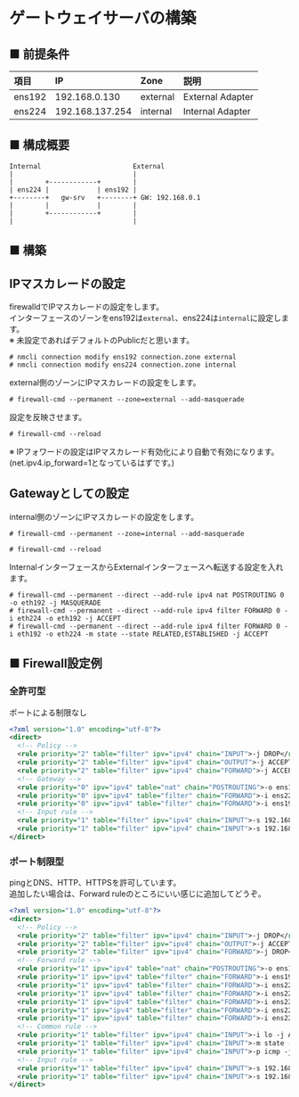 # ゲートウェイサーバの構築
## ■ 前提条件
|項目|IP|Zone|説明|
|:---|:---|:---|:---|
|ens192|192.168.0.130|external|External Adapter|
|ens224|192.168.137.254|internal|Internal Adapter|

## ■ 構成概要
```
Internal                       External
|                              |
|        +------------+        |
| ens224 |            | ens192 |
+--------+   gw-srv   +--------+ GW: 192.168.0.1
|        |            |        |
|        +------------+        |
|                              |
```
## ■ 構築
## IPマスカレードの設定
firewalldでIPマスカレードの設定をします。  
インターフェースのゾーンをens192は`external`、ens224は`internal`に設定します。  
※ 未設定であればデフォルトのPublicだと思います。
```
# nmcli connection modify ens192 connection.zone external
# nmcli connection modify ens224 connection.zone internal
```
external側のゾーンにIPマスカレードの設定をします。
```
# firewall-cmd --permanent --zone=external --add-masquerade
```
設定を反映させます。
```
# firewall-cmd --reload
```
※ IPフォワードの設定はIPマスカレード有効化により自動で有効になります。(net.ipv4.ip_forward=1となっているはずです。)
## Gatewayとしての設定
internal側のゾーンにIPマスカレードの設定をします。
```
# firewall-cmd --permanent --zone=internal --add-masquerade
```
```
# firewall-cmd --reload
```
InternalインターフェースからExternalインターフェースへ転送する設定を入れます。
```
# firewall-cmd --permanent --direct --add-rule ipv4 nat POSTROUTING 0 -o eth192 -j MASQUERADE
# firewall-cmd --permanent --direct --add-rule ipv4 filter FORWARD 0 -i eth224 -o eth192 -j ACCEPT
# firewall-cmd --permanent --direct --add-rule ipv4 filter FORWARD 0 -i eth192 -o eth224 -m state --state RELATED,ESTABLISHED -j ACCEPT
```
## ■ Firewall設定例
### 全許可型
ポートによる制限なし
```xml
<?xml version="1.0" encoding="utf-8"?>
<direct>
  <!-- Policy -->
  <rule priority="2" table="filter" ipv="ipv4" chain="INPUT">-j DROP</rule>
  <rule priority="2" table="filter" ipv="ipv4" chain="OUTPUT">-j ACCEPT</rule>
  <rule priority="2" table="filter" ipv="ipv4" chain="FORWARD">-j ACCEPT</rule>
  <!-- Gateway -->
  <rule priority="0" ipv="ipv4" table="nat" chain="POSTROUTING">-o ens192 -j MASQUERADE</rule>
  <rule priority="0" ipv="ipv4" table="filter" chain="FORWARD">-i ens224 -o ens192 -j ACCEPT</rule>
  <rule priority="0" ipv="ipv4" table="filter" chain="FORWARD">-i ens192 -o ens224 -m state --state RELATED,ESTABLISHED -j ACCEPT</rule>
  <!-- Input rule -->
  <rule priority="1" table="filter" ipv="ipv4" chain="INPUT">-s 192.168.138.0/24 -p tcp -m state --state NEW --dport 22 -j ACCEPT</rule>
  <rule priority="1" table="filter" ipv="ipv4" chain="INPUT">-s 192.168.0.0/24 -p tcp -m state --state NEW --dport 22 -j ACCEPT</rule>
</direct>
```
### ポート制限型
pingとDNS、HTTP、HTTPSを許可しています。  
追加したい場合は、Forward ruleのところにいい感じに追加してどうぞ。
```xml
<?xml version="1.0" encoding="utf-8"?>
<direct>
  <!-- Policy -->
  <rule priority="2" table="filter" ipv="ipv4" chain="INPUT">-j DROP</rule>
  <rule priority="2" table="filter" ipv="ipv4" chain="OUTPUT">-j ACCEPT</rule>
  <rule priority="2" table="filter" ipv="ipv4" chain="FORWARD">-j DROP</rule>
  <!-- Forward rule -->
  <rule priority="1" ipv="ipv4" table="nat" chain="POSTROUTING">-o ens192 -j MASQUERADE</rule>
  <rule priority="1" ipv="ipv4" table="filter" chain="FORWARD">-i ens192 -o ens224 -m state --state RELATED,ESTABLISHED -j ACCEPT</rule>
  <rule priority="1" ipv="ipv4" table="filter" chain="FORWARD">-i ens224 -o ens192 -p icmp -j ACCEPT</rule>
  <rule priority="1" ipv="ipv4" table="filter" chain="FORWARD">-i ens224 -o ens192 -p tcp -m state --state NEW --dport 53 -j ACCEPT</rule>
  <rule priority="1" ipv="ipv4" table="filter" chain="FORWARD">-i ens224 -o ens192 -p udp -m state --state NEW --dport 53 -j ACCEPT</rule>
  <rule priority="1" ipv="ipv4" table="filter" chain="FORWARD">-i ens224 -o ens192 -p tcp -m state --state NEW --dport 80 -j ACCEPT</rule>
  <rule priority="1" ipv="ipv4" table="filter" chain="FORWARD">-i ens224 -o ens192 -p tcp -m state --state NEW --dport 443 -j ACCEPT</rule>
  <!-- Common rule -->
  <rule priority="1" table="filter" ipv="ipv4" chain="INPUT">-i lo -j ACCEPT</rule>
  <rule priority="1" table="filter" ipv="ipv4" chain="INPUT">-m state --state RELATED,ESTABLISHED -j ACCEPT</rule>
  <rule priority="1" table="filter" ipv="ipv4" chain="INPUT">-p icmp -j ACCEPT</rule>
  <!-- Input rule -->
  <rule priority="1" table="filter" ipv="ipv4" chain="INPUT">-s 192.168.138.0/24 -p tcp -m state --state NEW --dport 22 -j ACCEPT</rule>
  <rule priority="1" table="filter" ipv="ipv4" chain="INPUT">-s 192.168.0.0/24 -p tcp -m state --state NEW --dport 22 -j ACCEPT</rule>
</direct>
```
